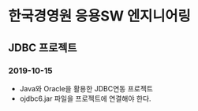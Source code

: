 # 한국경영원 응용SW 엔지니어링

## JDBC 프로젝트

### 2019-10-15

* Java와 Oracle을 활용한 JDBC연동 프로젝트
* ojdbc6.jar 파일을 프로젝트에 연결해야 한다.